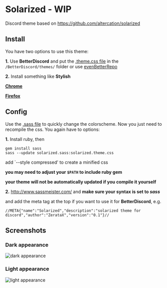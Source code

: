 # Solarized - **WIP**
Discord theme based on https://github.com/altercation/solarized

## Install
You have two options to use this theme:

**1.**  Use **BetterDiscord** and put the [.theme.css file](https://raw.githubusercontent.com/ZerataX/discord-solarized-theme/master/solarizeds.theme.css) in the `/BetterDiscord/themes/` folder or use [evenBetterRepo](https://github.com/IRDeNial/BD-Even-Better-Repo)

**2.**  Install something like **Stylish**

**[Chrome](https://chrome.google.com/webstore/detail/stylish/fjnbnpbmkenffdnngjfgmeleoegfcffe?hl=de)**

**[Firefox](https://addons.mozilla.org/de/firefox/addon/stylish/)**
    
## Config
Use the [.sass file](https://raw.githubusercontent.com/ZerataX/discord-solarized-theme/master/solarized.sass) to quickly change the colorscheme.
Now you just need to recompile the css.
You again have to options:

**1.** Install ruby, then

```
gem install sass
sass --update solarized.sass:solarized.theme.css
```

add `--style compressed' to create a minified css

**you may need to adjust your `$PATH` to include ruby gem**

**your theme will not be automatically updated if you compile it yourself**

**2.** http://www.sassmeister.com/ and __make sure your syntax is set to *sass*__

and add the meta tag at the top if you want to use it for **BetterDiscord**, e.g.

`//META{"name":"Solarized","description":"solarized theme for discord","author":"ZerataX","version":"0.1"}//`

## Screenshots
### Dark appearance
![dark appearance](https://my.mixtape.moe/buwper.png)
### Light appearance
![light appearance](https://my.mixtape.moe/dnhjdz.png)
